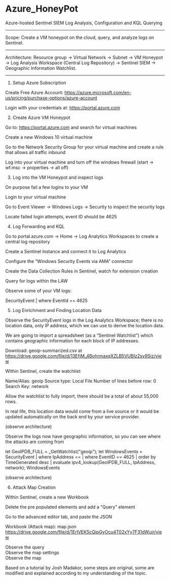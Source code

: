 # Azure_HoneyPot
Azure-hosted Sentinel SIEM Log Analysis, Configuration and KQL Querying<hr>
Scope: Create a VM honeypot on the cloud, query, and analyze logs on Sentinel.<hr>

Architecture: Resource group -> Virtual Network -> Subnet -> VM Honeypot -> Log Analysis Workspace (Central Log Repository) -> Sentinel SIEM -> Geographic Information Watchlist.<hr> 

1. Setup Azure Subscription

Create Free Azure Account: https://azure.microsoft.com/en-us/pricing/purchase-options/azure-account

Login with your credentials at:
https://portal.azure.com


2. Create Azure VM Honeypot

Go to: https://portal.azure.com and search for virtual machines

Create a new Windows 10 virtual machine  

Go to the Network Security Group for your virtual machine and create a rule that allows all traffic inbound

Log into your virtual machine and turn off the windows firewall (start -> wf.msc -> properties -> all off)


3. Log into the VM Honeypot and inspect logs

On purpose fail a few logins to your VM


Login to your virtual machine

Go to Event Viewer -> Windows Logs -> Security to inspect the security logs

Locate failed login attempts, event ID should be 4625
 

4. Log Forwarding and KQL

Go to portal.azure.com -> Home -> Log Analytics Workspaces to create a central log repository


Create a Sentinel Instance and connect it to Log Analytics

Configure the “Windows Security Events via AMA” connector

Create the Data Collection Rules in Sentinel, watch for extension creation

Query for logs within the LAW

Observe some of your VM logs:

SecurityEvent
| where EventId == 4625


5. Log Enrichment and Finding Location Data

Observe the SecurityEvent logs in the Log Analytics Workspace; there is no location data, only IP address, which we can use to derive the location data.

We are going to import a spreadsheet (as a “Sentinel Watchlist”) which contains geographic information for each block of IP addresses.

Download: geoip-summarized.csv at https://drive.google.com/file/d/13EfjM_4BohrmaxqXZLB5VUBIz2sv9Siz/view

Within Sentinel, create the watchlist:

Name/Alias: geoip
Source type: Local File
Number of lines before row: 0
Search Key: network

Allow the watchlist to fully import, there should be a total of about 55,000 rows.

In real life, this location data would come from a live source or it would be updated automatically on the back end by your service provider.

(observe architecture)

Observe the logs now have geographic information, so you can see where the attacks are coming from

let GeoIPDB_FULL = _GetWatchlist("geoip");
let WindowsEvents = SecurityEvent
    | where IpAddress == <attacker IP address>
    | where EventID == 4625
    | order by TimeGenerated desc
    | evaluate ipv4_lookup(GeoIPDB_FULL, IpAddress, network);
WindowsEvents


(observe architecture)

6. Attack Map Creation

Within Sentinel, create a new Workbook

Delete the pre populated elements and add a “Query” element

Go to the advanced editor tab, and paste the JSON

Workbook (Attack map):
map.json https://drive.google.com/file/d/1ErlVEK5cQjpGyOcu4T02xYy7F31dWuir/view

Observe the query</br>
Observe the map settings </br>
Observe the map</br>


Based on a tutorial by Josh Madakor, some steps are original, some are modified and explained according to my understanding of the topic.


